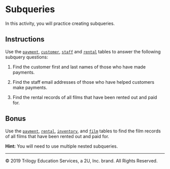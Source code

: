 # Subqueries

In this activity, you will practice creating subqueries.

## Instructions

Use the [`payment`](Resources/payment.csv), [`customer`](Resources/customer.csv), [`staff`](Resources/staff.csv) and [`rental`](Resources/rental.csv) tables to answer the following subquery questions:

1. Find the customer first and last names of those who have made payments.

2. Find the staff email addresses of those who have helped customers make payments.

3. Find the rental records of all films that have been rented out and paid for.

## Bonus

Use the [`payment`](Resources/payment.csv), [`rental`](Resources/rental.csv), [`inventory`](Resources/inventory.csv), and [`film`](Resources/film.csv) tables to find the film records of all films that have been rented out and paid for.

**Hint:** You will need to use multiple nested subqueries.

---

© 2019 Trilogy Education Services, a 2U, Inc. brand. All Rights Reserved.
